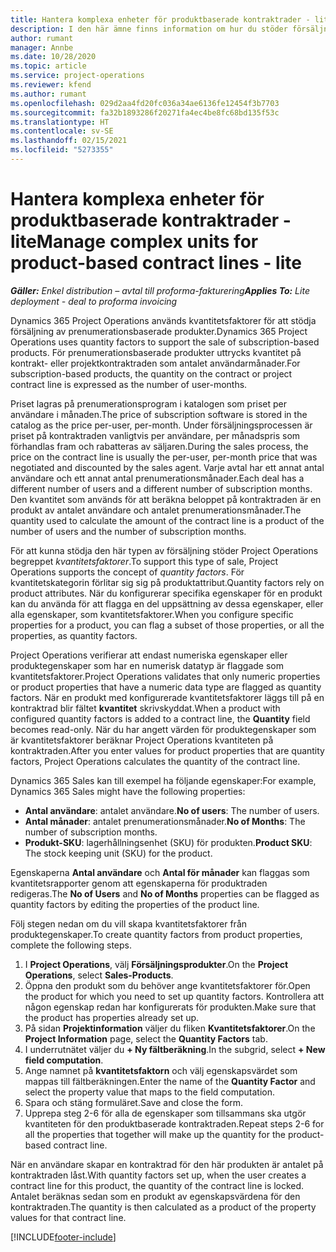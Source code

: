 ```yaml
---
title: Hantera komplexa enheter för produktbaserade kontraktrader - lite
description: I den här ämne finns information om hur du stöder försäljning av prenumerationsprodukter.
author: rumant
manager: Annbe
ms.date: 10/28/2020
ms.topic: article
ms.service: project-operations
ms.reviewer: kfend
ms.author: rumant
ms.openlocfilehash: 029d2aa4fd20fc036a34ae6136fe12454f3b7703
ms.sourcegitcommit: fa32b1893286f20271fa4ec4be8fc68bd135f53c
ms.translationtype: HT
ms.contentlocale: sv-SE
ms.lasthandoff: 02/15/2021
ms.locfileid: "5273355"
---
```

# <a name="manage-complex-units-for-product-based-contract-lines---lite"></a><span data-ttu-id="d3b54-103">Hantera komplexa enheter för produktbaserade kontraktrader - lite</span><span class="sxs-lookup"><span data-stu-id="d3b54-103">Manage complex units for product-based contract lines - lite</span></span>

<span data-ttu-id="d3b54-104">_**Gäller:** Enkel distribution – avtal till proforma-fakturering_</span><span class="sxs-lookup"><span data-stu-id="d3b54-104">_**Applies To:** Lite deployment - deal to proforma invoicing_</span></span>

<span data-ttu-id="d3b54-105">Dynamics 365 Project Operations används kvantitetsfaktorer för att stödja försäljning av prenumerationsbaserade produkter.</span><span class="sxs-lookup"><span data-stu-id="d3b54-105">Dynamics 365 Project Operations uses quantity factors to support the sale of subscription-based products.</span></span> <span data-ttu-id="d3b54-106">För prenumerationsbaserade produkter uttrycks kvantitet på kontrakt- eller projektkontraktraden som antalet användarmånader.</span><span class="sxs-lookup"><span data-stu-id="d3b54-106">For subscription-based products, the quantity on the contract or project contract line is expressed as the number of user-months.</span></span>

<span data-ttu-id="d3b54-107">Priset lagras på prenumerationsprogram i katalogen som priset per användare i månaden.</span><span class="sxs-lookup"><span data-stu-id="d3b54-107">The price of subscription software is stored in the catalog as the price per-user, per-month.</span></span> <span data-ttu-id="d3b54-108">Under försäljningsprocessen är priset på kontraktraden vanligtvis per användare, per månadspris som förhandlas fram och rabatteras av säljaren.</span><span class="sxs-lookup"><span data-stu-id="d3b54-108">During the sales process, the price on the contract line is usually the per-user, per-month price that was negotiated and discounted by the sales agent.</span></span> <span data-ttu-id="d3b54-109">Varje avtal har ett annat antal användare och ett annat antal prenumerationsmånader.</span><span class="sxs-lookup"><span data-stu-id="d3b54-109">Each deal has a different number of users and a different number of subscription months.</span></span> <span data-ttu-id="d3b54-110">Den kvantitet som används för att beräkna beloppet på kontraktraden är en produkt av antalet användare och antalet prenumerationsmånader.</span><span class="sxs-lookup"><span data-stu-id="d3b54-110">The quantity used to calculate the amount of the contract line is a product of the number of users and the number of subscription months.</span></span>

<span data-ttu-id="d3b54-111">För att kunna stödja den här typen av försäljning stöder Project Operations begreppet *kvantitetsfaktorer*.</span><span class="sxs-lookup"><span data-stu-id="d3b54-111">To support this type of sale, Project Operations supports the concept of *quantity factors*.</span></span> <span data-ttu-id="d3b54-112">För kvantitetskategorin förlitar sig sig på produktattribut.</span><span class="sxs-lookup"><span data-stu-id="d3b54-112">Quantity factors rely on product attributes.</span></span> <span data-ttu-id="d3b54-113">När du konfigurerar specifika egenskaper för en produkt kan du använda för att flagga en del uppsättning av dessa egenskaper, eller alla egenskaper, som kvantitetsfaktorer.</span><span class="sxs-lookup"><span data-stu-id="d3b54-113">When you configure specific properties for a product, you can flag a subset of those properties, or all the properties, as quantity factors.</span></span>

<span data-ttu-id="d3b54-114">Project Operations verifierar att endast numeriska egenskaper eller produktegenskaper som har en numerisk datatyp är flaggade som kvantitetsfaktorer.</span><span class="sxs-lookup"><span data-stu-id="d3b54-114">Project Operations validates that only numeric properties or product properties that have a numeric data type are flagged as quantity factors.</span></span> <span data-ttu-id="d3b54-115">När en produkt med konfigurerade kvantitetsfaktorer läggs till på en kontraktrad blir fältet **kvantitet** skrivskyddat.</span><span class="sxs-lookup"><span data-stu-id="d3b54-115">When a product with configured quantity factors is added to a contract line, the **Quantity** field  becomes read-only.</span></span> <span data-ttu-id="d3b54-116">När du har angett värden för produktegenskaper som är kvantitetsfaktorer beräknar Project Operations kvantiteten på kontraktraden.</span><span class="sxs-lookup"><span data-stu-id="d3b54-116">After you enter values for product properties that are quantity factors, Project Operations calculates the quantity of the contract line.</span></span>

<span data-ttu-id="d3b54-117">Dynamics 365 Sales kan till exempel ha följande egenskaper:</span><span class="sxs-lookup"><span data-stu-id="d3b54-117">For example, Dynamics 365 Sales might have the following properties:</span></span>

- <span data-ttu-id="d3b54-118">**Antal användare**: antalet användare.</span><span class="sxs-lookup"><span data-stu-id="d3b54-118">**No of users**: The number of users.</span></span>
- <span data-ttu-id="d3b54-119">**Antal månader**: antalet prenumerationsmånader.</span><span class="sxs-lookup"><span data-stu-id="d3b54-119">**No of Months**: The number of subscription months.</span></span>
- <span data-ttu-id="d3b54-120">**Produkt-SKU**: lagerhållningsenhet (SKU) för produkten.</span><span class="sxs-lookup"><span data-stu-id="d3b54-120">**Product SKU**: The stock keeping unit (SKU) for the product.</span></span>

<span data-ttu-id="d3b54-121">Egenskaperna **Antal användare** och **Antal för månader** kan flaggas som kvantitetsrapporter genom att egenskaperna för produktraden redigeras.</span><span class="sxs-lookup"><span data-stu-id="d3b54-121">The **No of Users** and **No of Months** properties can be flagged as quantity factors by editing the properties of the product line.</span></span>

<span data-ttu-id="d3b54-122">Följ stegen nedan om du vill skapa kvantitetsfaktorer från produktegenskaper.</span><span class="sxs-lookup"><span data-stu-id="d3b54-122">To create quantity factors from product properties, complete the following steps.</span></span>

1. <span data-ttu-id="d3b54-123">I **Project Operations**, välj **Försäljningsprodukter**.</span><span class="sxs-lookup"><span data-stu-id="d3b54-123">On the **Project Operations**, select **Sales-Products**.</span></span>
2. <span data-ttu-id="d3b54-124">Öppna den produkt som du behöver ange kvantitetsfaktorer för.</span><span class="sxs-lookup"><span data-stu-id="d3b54-124">Open the product for which you need to set up quantity factors.</span></span> <span data-ttu-id="d3b54-125">Kontrollera att någon egenskap redan har konfigurerats för produkten.</span><span class="sxs-lookup"><span data-stu-id="d3b54-125">Make sure that the product has properties already set up.</span></span>
3. <span data-ttu-id="d3b54-126">På sidan **Projektinformation** väljer du fliken **Kvantitetsfaktorer**.</span><span class="sxs-lookup"><span data-stu-id="d3b54-126">On the **Project Information** page, select the **Quantity Factors** tab.</span></span>
4. <span data-ttu-id="d3b54-127">I underrutnätet väljer du **+ Ny fältberäkning**.</span><span class="sxs-lookup"><span data-stu-id="d3b54-127">In the subgrid, select **+ New field computation**.</span></span>
5. <span data-ttu-id="d3b54-128">Ange namnet på **kvantitetsfaktorn** och välj egenskapsvärdet som mappas till fältberäkningen.</span><span class="sxs-lookup"><span data-stu-id="d3b54-128">Enter the name of the **Quantity Factor** and select the property value that maps to the field computation.</span></span>
6. <span data-ttu-id="d3b54-129">Spara och stäng formuläret.</span><span class="sxs-lookup"><span data-stu-id="d3b54-129">Save and close the form.</span></span>
7. <span data-ttu-id="d3b54-130">Upprepa steg 2-6 för alla de egenskaper som tillsammans ska utgör kvantiteten för den produktbaserade kontraktraden.</span><span class="sxs-lookup"><span data-stu-id="d3b54-130">Repeat steps 2-6 for all the properties that together will make up the quantity for the product-based contract line.</span></span>

<span data-ttu-id="d3b54-131">När en användare skapar en kontraktrad för den här produkten är antalet på kontraktraden låst.</span><span class="sxs-lookup"><span data-stu-id="d3b54-131">With quantity factors set up, when the user creates a contract line for this product, the quantity of the contract line is locked.</span></span> <span data-ttu-id="d3b54-132">Antalet beräknas sedan som en produkt av egenskapsvärdena för den kontraktraden.</span><span class="sxs-lookup"><span data-stu-id="d3b54-132">The quantity is then calculated as a product of the property values for that contract line.</span></span>


[!INCLUDE[footer-include](../../includes/footer-banner.md)]